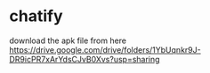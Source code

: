 # chatify

download the apk file from here 
https://drive.google.com/drive/folders/1YbUqnkr9J-DR9icPR7xArYdsCJvB0Xvs?usp=sharing
